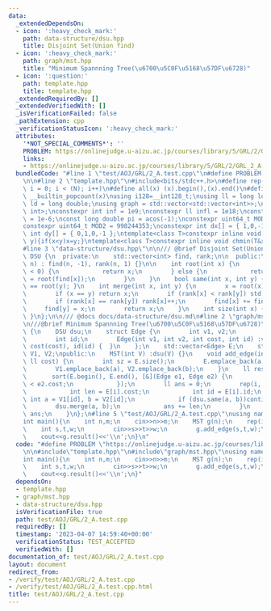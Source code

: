 ```yaml
---
data:
  _extendedDependsOn:
  - icon: ':heavy_check_mark:'
    path: data-structure/dsu.hpp
    title: Disjoint Set(Union find)
  - icon: ':heavy_check_mark:'
    path: graph/mst.hpp
    title: "Minimum Spannning Tree(\u6700\u5C0F\u5168\u57DF\u6728)"
  - icon: ':question:'
    path: template.hpp
    title: template.hpp
  _extendedRequiredBy: []
  _extendedVerifiedWith: []
  _isVerificationFailed: false
  _pathExtension: cpp
  _verificationStatusIcon: ':heavy_check_mark:'
  attributes:
    '*NOT_SPECIAL_COMMENTS*': ''
    PROBLEM: https://onlinejudge.u-aizu.ac.jp/courses/library/5/GRL/2/GRL_2_A
    links:
    - https://onlinejudge.u-aizu.ac.jp/courses/library/5/GRL/2/GRL_2_A
  bundledCode: "#line 1 \"test/AOJ/GRL/2_A.test.cpp\"\n#define PROBLEM \"https://onlinejudge.u-aizu.ac.jp/courses/library/5/GRL/2/GRL_2_A\"\
    \n\n#line 2 \"template.hpp\"\n#include<bits/stdc++.h>\n#define rep(i, N) for (int\
    \ i = 0; i < (N); i++)\n#define all(x) (x).begin(),(x).end()\n#define popcount(x)\
    \ __builtin_popcount(x)\nusing i128=__int128_t;\nusing ll = long long;\nusing\
    \ ld = long double;\nusing graph = std::vector<std::vector<int>>;\nusing P = std::pair<int,\
    \ int>;\nconstexpr int inf = 1e9;\nconstexpr ll infl = 1e18;\nconstexpr ld eps\
    \ = 1e-6;\nconst long double pi = acos(-1);\nconstexpr uint64_t MOD = 1e9 + 7;\n\
    constexpr uint64_t MOD2 = 998244353;\nconstexpr int dx[] = { 1,0,-1,0 };\nconstexpr\
    \ int dy[] = { 0,1,0,-1 };\ntemplate<class T>constexpr inline void chmax(T&x,T\
    \ y){if(x<y)x=y;}\ntemplate<class T>constexpr inline void chmin(T&x,T y){if(x>y)x=y;}\n\
    #line 3 \"data-structure/dsu.hpp\"\n\n/// @brief Disjoint Set(Union find)\nclass\
    \ DSU {\n  private:\n    std::vector<int> find, rank;\n\n  public:\n    DSU(int\
    \ n) : find(n, -1), rank(n, 1) {}\n\n    int root(int x) {\n        if (find[x]\
    \ < 0) {\n            return x;\n        } else {\n            return find[x]\
    \ = root(find[x]);\n        }\n    }\n    bool same(int x, int y) { return root(x)\
    \ == root(y); }\n    int merge(int x, int y) {\n        x = root(x), y = root(y);\n\
    \        if (x == y) return x;\n        if (rank[x] < rank[y]) std::swap(x, y);\n\
    \        if (rank[x] == rank[y]) rank[x]++;\n        find[x] += find[y];\n   \
    \     find[y] = x;\n        return x;\n    }\n    int size(int x) { return -find[root(x)];\
    \ }\n};\n\n/// @docs docs/data-structure/dsu.md\n#line 2 \"graph/mst.hpp\"\n\n\
    \n///@brief Minimum Spannning Tree(\u6700\u5C0F\u5168\u57DF\u6728)\nclass MST\
    \ {\n    DSU dsu;\n    struct Edge {\n        int v1, v2;\n        int cost;\n\
    \        int id;\n        Edge(int v1, int v2, int cost, int id) :v1(v1), v2(v2),\
    \ cost(cost), id(id) {  }\n    };\n    std::vector<Edge> E;\n    std::vector<int>\
    \ V1, V2;\npublic:\n    MST(int V) :dsu(V) {}\n    void add_edge(int a, int b,\
    \ ll cost) {\n        int sz = E.size();\n        E.emplace_back(a, b, cost, sz);\n\
    \        V1.emplace_back(a), V2.emplace_back(b);\n    }\n    ll result() {\n \
    \       sort(E.begin(), E.end(), [&](Edge e1, Edge e2) {\n            return e1.cost\
    \ < e2.cost;\n            });\n        ll ans = 0;\n        rep(i, E.size()) {\n\
    \            int len = E[i].cost;\n            int id = E[i].id;\n           \
    \ int a = V1[id], b = V2[id];\n            if (dsu.same(a, b))continue;\n    \
    \        dsu.merge(a, b);\n            ans += len;\n        }\n        return\
    \ ans;\n    }\n};\n#line 5 \"test/AOJ/GRL/2_A.test.cpp\"\nusing namespace std;\n\
    int main(){\n    int n,m;\n    cin>>n>>m;\n    MST g(n);\n    rep(i,m){\n    \
    \    int s,t,w;\n        cin>>s>>t>>w;\n        g.add_edge(s,t,w);\n    }\n\n\
    \    cout<<g.result()<<'\\n';\n}\n"
  code: "#define PROBLEM \"https://onlinejudge.u-aizu.ac.jp/courses/library/5/GRL/2/GRL_2_A\"\
    \n\n#include\"template.hpp\"\n#include\"graph/mst.hpp\"\nusing namespace std;\n\
    int main(){\n    int n,m;\n    cin>>n>>m;\n    MST g(n);\n    rep(i,m){\n    \
    \    int s,t,w;\n        cin>>s>>t>>w;\n        g.add_edge(s,t,w);\n    }\n\n\
    \    cout<<g.result()<<'\\n';\n}"
  dependsOn:
  - template.hpp
  - graph/mst.hpp
  - data-structure/dsu.hpp
  isVerificationFile: true
  path: test/AOJ/GRL/2_A.test.cpp
  requiredBy: []
  timestamp: '2023-04-07 14:59:40+00:00'
  verificationStatus: TEST_ACCEPTED
  verifiedWith: []
documentation_of: test/AOJ/GRL/2_A.test.cpp
layout: document
redirect_from:
- /verify/test/AOJ/GRL/2_A.test.cpp
- /verify/test/AOJ/GRL/2_A.test.cpp.html
title: test/AOJ/GRL/2_A.test.cpp
---
```

